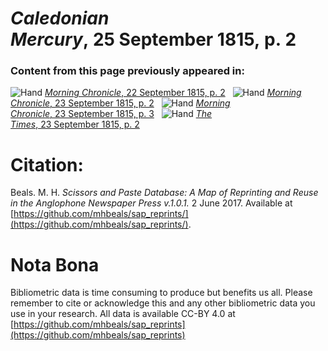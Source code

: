 # *Caledonian Mercury*, 25 September 1815, p. 2  
  
### Content from this page previously appeared in:  
![Hand](http://scissorsandpaste.net/wp-content/uploads/2017/06/smallhandpointer.png) [*Morning Chronicle*, 22 September 1815, p. 2](https://mhbeals.github.io/sap_html/Morning-Chronicle/Morning-Chronicle-22-September-1815-p-2)  
![Hand](http://scissorsandpaste.net/wp-content/uploads/2017/06/smallhandpointer.png) [*Morning Chronicle*, 23 September 1815, p. 2](https://mhbeals.github.io/sap_html/Morning-Chronicle/Morning-Chronicle-23-September-1815-p-2)  
![Hand](http://scissorsandpaste.net/wp-content/uploads/2017/06/smallhandpointer.png) [*Morning Chronicle*, 23 September 1815, p. 3](https://mhbeals.github.io/sap_html/Morning-Chronicle/Morning-Chronicle-23-September-1815-p-3)  
![Hand](http://scissorsandpaste.net/wp-content/uploads/2017/06/smallhandpointer.png) [*The Times*, 23 September 1815, p. 2](https://mhbeals.github.io/sap_html/The-Times/The-Times-23-September-1815-p-2)  


# Citation: 

Beals. M. H. *Scissors and Paste Database: A Map of Reprinting and Reuse in the Anglophone Newspaper Press v.1.0.1.* 2 June 2017. Available at [https://github.com/mhbeals/sap_reprints/](https://github.com/mhbeals/sap_reprints/). 

# Nota Bona

Bibliometric data is time consuming to produce but benefits us all. Please remember to cite or acknowledge this and any other bibliometric data you use in your research. All data is available CC-BY 4.0 at [https://github.com/mhbeals/sap_reprints](https://github.com/mhbeals/sap_reprints)